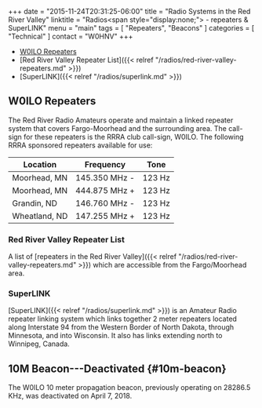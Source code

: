 +++
date = "2015-11-24T20:31:25-06:00"
title = "Radio Systems in the Red River Valley"
linktitle = "Radios<span style=\"display:none;\"> - repeaters & SuperLINK</span>"
menu = "main"
tags = [ "Repeaters", "Beacons" ]
categories = [ "Technical" ]
contact = "W0HNV"
+++
* [W0ILO Repeaters](/radios/#repeaters)
* [Red River Valley Repeater List]({{< relref "/radios/red-river-valley-repeaters.md" >}})
* [SuperLINK]({{< relref "/radios/superlink.md" >}})

## W0ILO Repeaters 

The Red River Radio Amateurs operate and maintain a linked repeater system
that covers Fargo-Moorhead and the surrounding area. The call-sign for these
repeaters is the RRRA club call-sign, W0ILO. The following 
RRRA sponsored repeaters available for use:

Location | Frequency | Tone
---------|-----------|-----
Moorhead, MN | 145.350 MHz - | 123 Hz
Moorhead, MN | 444.875 MHz + | 123 Hz
Grandin, ND | 146.760 MHz - | 123 Hz
Wheatland, ND | 147.255 MHz + | 123 Hz

### Red River Valley Repeater List

A list of [repeaters in the Red River Valley]({{< relref "/radios/red-river-valley-repeaters.md" >}}) which are accessible from the Fargo/Moorhead area.

### SuperLINK

[SuperLINK]({{< relref "/radios/superlink.md" >}}) is an Amateur Radio
repeater linking system which links together 2 meter repeaters located
along Interstate 94 from the Western Border of North Dakota, through
Minnesota, and into Wisconsin. It also has links extending north to
Winnipeg, Canada.
 
## 10M Beacon---Deactivated {#10m-beacon}

The W0ILO 10 meter propagation beacon, previously operating on 28286.5
KHz, was deactivated on April 7, 2018.

